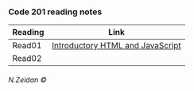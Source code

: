 ### Code 201 reading notes







Reading | Link 
--------|------
Read01  | [Introductory HTML and JavaScript](class01.md)
Read02  |





###### N.Zeidan &copy; 
